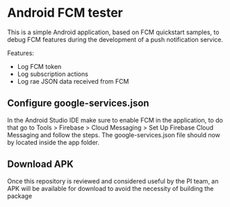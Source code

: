 # Android FCM tester

This is a simple Android application, based on FCM quickstart samples, to debug FCM features during the development of a push notification service.

Features:
- Log FCM token
- Log subscription actions
- Log rae JSON data received from FCM

## Configure google-services.json

In the Android Studio IDE make sure to enable FCM in the application, to do that go to Tools > Firebase > Cloud Messaging > Set Up Firebase Cloud Messaging and follow the steps. The google-services.json file should now by located inside the app folder.

## Download APK

Once this repository is reviewed and considered useful by the PI team, an APK will be available for download to avoid the necessity of building the package
